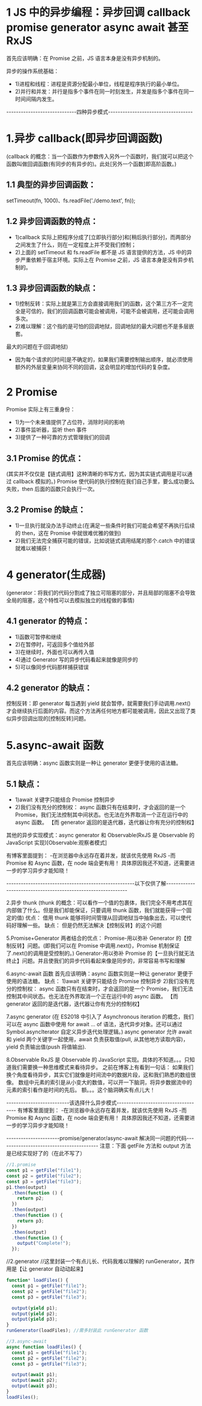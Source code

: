 ﻿# 1 JS 中的异步编程：异步回调 callback promise generator async await 甚至 RxJS

首先应该明确：在 Promise 之前，JS 语言本身是没有异步机制的。

异步的操作系统基础：

- 1)进程和线程：进程是资源分配最小单位，线程是程序执行的最小单位。
- 2)并行和并发：并行是指多个事件在同一时刻发生，并发是指多个事件在同一时间间隔内发生。

-----------------------------四种异步模式-----------------------------------

# 1.异步 callback(即异步回调函数)

(callback 的概念：当一个函数作为参数传入另外一个函数时，我们就可以把这个函数叫做回调函数(有同步的有异步的)。此处[另外一个函数]即高阶函数。)

## 1.1 典型的异步回调函数：

setTimeout(fn, 1000)、fs.readFile('./demo.text', fn));

## 1.2 异步回调函数的特点：

- 1)callback 实际上把程序分成了[立即执行部分]和[稍后执行部分]，而两部分之间发生了什么，则在一定程度上并不受我们控制；
- 2)上面的 setTimeout 和 fs.readFile 都不是 JS 语言提供的方法，JS 中的异步严重依赖于宿主环境。实际上在 Promise 之前，JS 语言本身是没有异步机制的。

## 1.3 异步回调函数的缺点：

- 1)控制反转：实际上就是第三方会直接调用我们的函数，这个第三方不一定完全是可信的，我们的回调函数可能会被调用，可能不会被调用，还可能会调用多次。
- 2)难以理解：这个指的是可怕的回调地狱，回调地狱的最大问题也不是多层嵌套。

最大的问题在于(回调地狱)

- 因为每个请求的[时间]是不确定的，如果我们需要控制输出顺序，就必须使用额外的外层变量来协同不同的回调，这会明显的增加代码的复杂度。

# 2 Promise

Promise 实际上有三重身份：

- 1)为一个未来值提供了占位符，消除时间的影响
- 2)事件监听器，监听 then 事件
- 3)提供了一种可靠的方式管理我们的回调

## 3.1 Promise 的优点：

(其实并不仅仅是【链式调用】这种清晰的书写方式，因为其实链式调用是可以通过 callback 模拟的。)
Promise 使代码的执行控制在我们自己手里，要么成功要么失败，then 后面的函数只会执行一次。

## 3.2 Promise 的缺点：

- 1)一旦执行就没办法手动终止(在满足一些条件时我们可能会希望不再执行后续的 then，这在 Promise 中就很难优雅的做到)
- 2)我们无法完全捕获可能的错误，比如说链式调用结尾的那个.catch 中的错误就难以被捕获！

# 4 generator(生成器)

(generator：将我们的代码分割成了独立可阻塞的部分，并且局部的阻塞不会导致全局的阻塞，这个特性可以去模拟独立的线程做的事情)

## 4.1 generator 的特点：

- 1)函数可暂停和继续
- 2)在暂停时，可返回多个值给外部
- 3)在继续时，外面也可以再传入值
- 4)通过 Generator 写的异步代码看起来就像是同步的
- 5)可以像同步代码那样捕获错误

## 4.2 generator 的缺点：

控制反转：即 generator 每当遇到 yield 就会暂停，就需要我们手动调用.next()才会继续执行后面的内容。而这个方法再任何地方都可能被调用，因此又出现了类似异步回调出现的[控制反转]问题。

# 5.async-await 函数

首先应该明确：async 函数实则是一种让 generator 更便于使用的语法糖。

## 5.1 缺点：

- 1)await 关键字只能结合 Promise 控制异步
- 2)我们没有充分的控制权：
  async 函数只有在结束时，才会返回的是一个 Promise，我们无法控制其中间状态。也无法在外界取消一个正在运行中的 async 函数。
  【而 generator 返回的是迭代器，迭代器让你有充分的控制权】

其他的异步实现模式：async generator 和 Observable(RxJS 是 Observable 的 JavaScript 实现)[Observable:观察者模式]

有博客里面提到： -在浏览器中永远存在着并发，就该优先使用 RxJS -而 Promise 和 Async 函数，在 node 端会更有用！
具体原因我还不知道，还需要进一步的学习异步才能知晓！

-----------------------------------------------------以下仅供了解--------------------------------------------------------------

2.异步 thunk
(thunk 的概念：可以看作一个值的包裹体，我们完全不用考虑其在内部做了什么。但是我们却能保证，只要调用 thunk 函数，我们就能获得一个固定的值)
优点：
借用 thunk 能够将时间管理从回调地狱当中抽象出去，可以使代码好理解一些。
缺点：
但是仍然无法解决【控制反转】的这个问题

5.Promise+Generator
两者结合的优点：
Promise-用以弥补 Generator 的【控制反转】问题。(即我们可以在 Promise 中调用.next()，Promise 机制保证了.next()的调用是受控制的。)
Generator-用以弥补 Promise 的【一旦执行就无法终止】问题。并且使我们的异步代码看起来像是同步的，非常容易书写和理解

6.async-await 函数
首先应该明确：async 函数实则是一种让 generator 更便于使用的语法糖。
缺点：
1)await 关键字只能结合 Promise 控制异步 2)我们没有充分的控制权：
async 函数只有在结束时，才会返回的是一个 Promise，我们无法控制其中间状态。也无法在外界取消一个正在运行中的 async 函数。
【而 generator 返回的是迭代器，迭代器让你有充分的控制权】

7.async generator
(在 ES2018 中引入了 Asynchronous iteration 的概念，我们可以在 async 函数中使用 for await ... of 语法，迭代异步对象。还可以通过 Symbol.asyncIterator 自定义异步迭代处理逻辑。)
async generator 允许 await 和 yield 两个关键字一起使用，await 负责获取值(pull, 从其他地方读取内容)，yield 负责输出值(push 将值输出).

8.Observable
RxJS 是 Observable 的 JavaScript 实现。具体的不知道。。。只知道我们需要换一种思维模式来看待异步。
之前在博客上有看到一句话：
如果我们换个角度看待异步，其实它们就像是时间流中的数据片段，这和我们熟悉的数组很像。
数组中元素的索引是从小变大的数值，可以开一下脑洞，将异步数据流中的元素的索引看作是时间的先后。
额。。。这个脑洞确实有点儿大！

--------------------------该选择什么异步模式------------------------------------
有博客里面提到： -在浏览器中永远存在着并发，就该优先使用 RxJS -而 Promise 和 Async 函数，在 node 端会更有用！
具体原因我还不知道，还需要进一步的学习异步才能知晓！

----------------------promise/generator/async-await 解决同一问题的代码-----------------------------------------
注意：下面 getFile 方法和 output 方法是已经实现好了的（在此不写了）

```js
//1.promise
const p1 = getFile("file1");
const p2 = getFile("file2");
const p3 = getFile("file3");
p1.then(output)
  .then(function () {
    return p2;
  })
  .then(output)
  .then(function () {
    return p3;
  })
  .then(output)
  .then(function () {
    output("Complete!");
  });
```

//2.generator
//这里封装一个有点儿长、代码我难以理解的 runGenerator，其作用是【让 generator 自动动起来】

```js
function* loadFiles() {
  const p1 = getFile("file1");
  const p2 = getFile("file2");
  const p3 = getFile("file3");

  output(yield p1);
  output(yield p2);
  output(yield p3);
}
runGenerator(loadFiles); //需多封装此 runGenerator 函数

//3.async-await
async function loadFiles() {
  const p1 = getFile("file1");
  const p2 = getFile("file2");
  const p3 = getFile("file3");

  output(await p1);
  output(await p2);
  output(await p3);
}
loadFiles();
```
